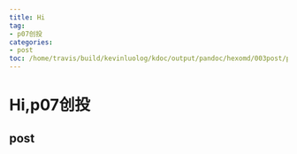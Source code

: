 ```yaml
---
title: Hi
tag: 
- p07创投
categories:
- post
toc: /home/travis/build/kevinluolog/kdoc/output/pandoc/hexomd/003post/p07创投/
---
```

<h1 id="hip07创投">Hi,p07创投</h1>
<h2 id="post">post</h2>
